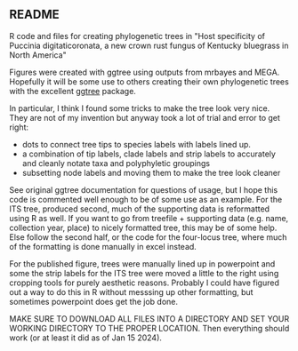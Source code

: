 ## README

R code and files for creating phylogenetic trees in "Host specificity of Puccinia digitaticoronata, a new crown rust fungus of Kentucky bluegrass in North America"

Figures were created with ggtree using outputs from mrbayes and MEGA. Hopefully it will be some use to others creating their own phylogenetic trees with the excellent [ggtree](https://guangchuangyu.github.io/software/ggtree/) package.

In particular, I think I found some tricks to make the tree look very nice. They are not of my invention but anyway took a lot of trial and error to get right: 
* dots to connect tree tips to species labels with labels lined up.
* a combination of tip labels, clade labels and strip labels to accurately and cleanly notate taxa and polyphyletic groupings
* subsetting node labels and moving them to make the tree look cleaner

See original ggtree documentation for questions of usage, but I hope this code is commented well enough to be of some use as an example. For the ITS tree, produced second, much of the supporting data is reformatted using R as well. If you want to go from treefile + supporting data (e.g. name, collection year, place) to nicely formatted tree, this may be of some help. Else follow the second half, or the code for the four-locus tree, where much of the formatting is done manually in excel instead.

For the published figure, trees were manually lined up in powerpoint and some the strip labels for the ITS tree were moved a little to the right using cropping tools for purely aesthetic reasons. Probably I could have figured out a way to do this in R without messsing up other formatting, but sometimes powerpoint does get the job done.

MAKE SURE TO DOWNLOAD ALL FILES INTO A DIRECTORY AND SET YOUR WORKING DIRECTORY TO THE PROPER LOCATION. 
Then everything should work (or at least it did as of Jan 15 2024).


